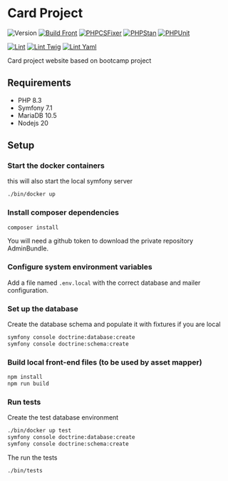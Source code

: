 # Card Project

![Version](https://img.shields.io/badge/version-1.0.0-informational)
[![Build Front](https://github.com/shadowc/card-project/actions/workflows/build.yaml/badge.svg)](https://github.com/shadowc/card-project/actions)
[![PHPCSFixer](https://github.com/shadowc/card-project/actions/workflows/php-cs-fixer.yaml/badge.svg)](https://github.com/shadowc/card-project/actions)
[![PHPStan](https://github.com/shadowc/card-project/actions/workflows/phpstan.yaml/badge.svg)](https://github.com/shadowc/card-project/actions)
[![PHPUnit](https://github.com/shadowc/card-project/actions/workflows/phpunit.yaml/badge.svg)](https://github.com/shadowc/card-project/actions)

[![Lint](https://github.com/shadowc/card-project/actions/workflows/lint.yaml/badge.svg)](https://github.com/shadowc/card-project/actions)
[![Lint Twig](https://github.com/shadowc/card-project/actions/workflows/lint-twig.yaml/badge.svg)](https://github.com/shadowc/card-project/actions)
[![Lint Yaml](https://github.com/shadowc/card-project/actions/workflows/lint-yaml.yaml/badge.svg)](https://github.com/shadowc/card-project/actions)

Card project website based on bootcamp project

## Requirements

- PHP 8.3
- Symfony 7.1
- MariaDB 10.5
- Nodejs 20

## Setup

### Start the docker containers

this will also start the local symfony server

```bash
./bin/docker up
```

### Install composer dependencies

```bash
composer install
```

You will need a github token to download the private repository AdminBundle.

### Configure system environment variables

Add a file named `.env.local` with the correct database and mailer configuration.

### Set up the database

Create the database schema and populate it with fixtures if you are local

```bash
symfony console doctrine:database:create
symfony console doctrine:schema:create
```

### Build local front-end files (to be used by asset mapper)

```bash
npm install
npm run build
```

### Run tests

Create the test database environment

```bash
./bin/docker up test
symfony console doctrine:database:create
symfony console doctrine:schema:create
```

The run the tests

```bash
./bin/tests
```
